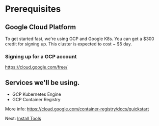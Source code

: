 # Prerequisites

## Google Cloud Platform

To get started fast, we're using GCP and Google K8s.  You can get a $300 credit for signing up.  This cluster is expected to cost ~ $5 day.

### Signing up for a GCP account

https://cloud.google.com/free/

## Services we'll be using.

* GCP Kubernetes Engine
* GCP Container Registry

More info: 
https://cloud.google.com/container-registry/docs/quickstart

Next: [Install Tools](02-install-tools.md)
